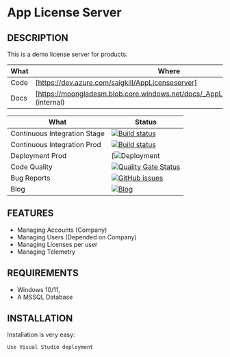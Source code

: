 ﻿# App License Server

## DESCRIPTION

This is a demo license server for products.

|What|Where|
|-----|-------------------------------------------------------------------------------------|
|Code  | [https://dev.azure.com/saigkill/AppLicenseserver] | 
|Docs  | [https://moongladesm.blob.core.windows.net/docs/_AppLicenseserver/index.html] (internal)|


|What|Status|
|-----|-------------------------------------------------------------------------------------|
|Continuous Integration Stage | [![Build status](https://dev.azure.com/saigkill/AppLicenseserver/_apis/build/status/AppLicenseserver-CI-Stage)](https://dev.azure.com/saigkill/AppLicenseserver/_build/latest?definitionId=75) |
|Continuous Integration Prod | [![Build status](https://dev.azure.com/saigkill/AppLicenseserver/_apis/build/status/AppLicenseserver-CI-Prod)](https://dev.azure.com/saigkill/AppLicenseserver/_build/latest?definitionId=76) |
|Deployment Prod | [![Deployment](https://vsrm.dev.azure.com/saigkill/_apis/public/Release/badge/2a51baa3-92d3-401b-8eff-a1ded53da70f/1/1) |
|Code Quality | [![Quality Gate Status](https://sonarcloud.io/api/project_badges/measure?project=saigkill_AppLicenseserver&metric=alert_status)](https://sonarcloud.io/summary/new_code?id=saigkill_AppLicenseserver) |
|Bug Reports | [![GitHub issues](https://img.shields.io/github/issues/saigkill/AppLicenseserver)](https://github.com/saigkill/AppLicenseserver) |
|Blog|[![Blog](https://img.shields.io/badge/Blog-Saigkill-blue)](https://saschaamanns.de)|

## FEATURES

* Managing Accounts (Company)
* Managing Users (Depended on Company)
* Managing Licenses per user
* Managing Telemetry

## REQUIREMENTS

* Windows 10/11,
* A MSSQL Database

## INSTALLATION

Installation is very easy:

    Use Visual Studio deployment
